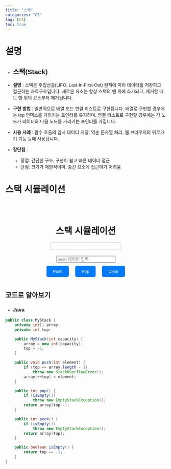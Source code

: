 ```yaml
---
title: "스택"
categories: "CS"
tag: [CS]
toc: true
---
```


# 설명

- ## **스택(Stack)**
 
- **설명** : 스택은 후입선출(LIFO, Last-In-First-Out) 원칙에 따라 데이터를 저장하고 접근하는 자료구조입니다. 새로운 요소는 항상 스택의 맨 위에 추가되고, 제거할 때도 맨 위의 요소부터 제거됩니다.

- **구현 방법** : 일반적으로 배열 또는 연결 리스트로 구현됩니다. 배열로 구현할 경우에는 top 인덱스를 가리키는 포인터를 유지하며, 연결 리스트로 구현할 경우에는 각 노드가 데이터와 다음 노드를 가리키는 포인터를 가집니다.

- **사용 사례** : 함수 호출의 임시 데이터 저장, 역순 문자열 처리, 웹 브라우저의 뒤로가기 기능 등에 사용됩니다.

- **장단점** :
  - 장점: 간단한 구조, 구현이 쉽고 빠른 데이터 접근
  - 단점: 크기가 제한적이며, 중간 요소에 접근하기 어려움

# 스택 시뮬레이션

<html>
<head>
  <title>스택 시뮬레이션</title>
  <style>
    body {
      font-family: Arial, sans-serif;
    }
    .container {
      display: flex;
      flex-direction: column;
      align-items: center;
      margin-top: 50px;
    }
    .stack {
      border: 1px solid #ccc;
      width: 200px;
      padding: 10px;
      margin-bottom: 20px;
      display: flex;
      flex-direction: column-reverse;
      align-items: center;
    }
    .stack-item {
      background-color: #f0f0f0;
      border: 1px solid #aaa;
      padding: 5px;
      margin-bottom: 5px;
      text-align: center;
      width: 100%;
    }
    .button-container {
      display: flex;
    }
    button {
      padding: 10px 20px;
      margin:  10px;
      background-color: #007bff;
      color: #fff;
      border: none;
      border-radius: 5px;
      cursor: pointer;
    }
    button:hover {
      background-color: #0056b3;
    }
  </style>

  <script>
    document.addEventListener("DOMContentLoaded", function() {
      const stackContainer = document.getElementById('stack');
      const inputData = document.getElementById('inputData');
      const pushBtn = document.getElementById('pushBtn');
      const popBtn = document.getElementById('popBtn');
      const clearBtn = document.getElementById('clearBtn');
      
      // 스택 데이터 구조 구현
      class Stack {
        constructor() {
          this.items = [];
        }

        push(element) {
          this.items.push(element);
          this.display();
        }

        pop() {
          if (this.items.length == 0)
            return "Underflow";
          return this.items.pop();
        }

        clear() {
          this.items = [];
          this.display();
        }

        display() {
          stackContainer.innerHTML = this.items.map(item => `<div class="stack-item">${item}</div>`).join('');
        }
      }

      // 스택 인스턴스 생성
      const stack = new Stack();

      // Push 버튼 클릭 시
      pushBtn.addEventListener("click", function() {
        const inputVal = inputData.value;
        if (inputVal.trim() !== '') {
          stack.push(inputVal);
          inputData.value = '';
        }
      });

      // Pop 버튼 클릭 시
      popBtn.addEventListener("click", function() {
        const popped = stack.pop();
        if (popped !== "Underflow") {
          alert(`Popped: ${popped}`);
          stack.display(); // Pop 이후에 스택 다시 보여주기
        } else {
          alert("Stack is empty");
        }
      });

      // Clear 버튼 클릭 시
      clearBtn.addEventListener("click", function() {
        stack.clear();
      });
    });
  </script>
</head>
<body>
  <div class="container">
    <h1>스택 시뮬레이션</h1>
    <div class="stack" id="stack"></div>
    <input type="text" id="inputData" placeholder="push 데이터 입력">
    <div class="button-container">
      <button id="pushBtn">Push</button>
      <button id="popBtn">Pop</button>
      <button id="clearBtn">Clear</button>
    </div>
  </div>
</body>
</html>

## 코드로 알아보기
- ### **Java**
```Java
public class MyStack {
    private int[] array;
    private int top;

    public MyStack(int capacity) {
        array = new int[capacity];
        top = -1;
    }

    public void push(int element) {
        if (top == array.length - 1)
            throw new StackOverflowError();
        array[++top] = element;
    }

    public int pop() {
        if (isEmpty())
            throw new EmptyStackException();
        return array[top--];
    }

    public int peek() {
        if (isEmpty())
            throw new EmptyStackException();
        return array[top];
    }

    public boolean isEmpty() {
        return top == -1;
    }
} 
```